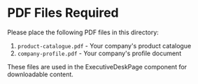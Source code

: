 # PDF Files Required

Please place the following PDF files in this directory:

1. `product-catalogue.pdf` - Your company's product catalogue
2. `company-profile.pdf` - Your company's profile document

These files are used in the ExecutiveDeskPage component for downloadable content. 